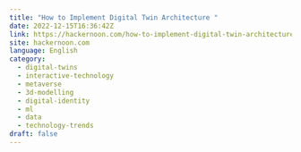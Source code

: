 ```yaml
---
title: "How to Implement Digital Twin Architecture "
date: 2022-12-15T16:36:42Z
link: https://hackernoon.com/how-to-implement-digital-twin-architecture?source=rss&utm_medium=RSS&utm_source=news.12bit.vn
site: hackernoon.com
language: English
category:
  - digital-twins
  - interactive-technology
  - metaverse
  - 3d-modelling
  - digital-identity
  - ml
  - data
  - technology-trends
draft: false
---
```

